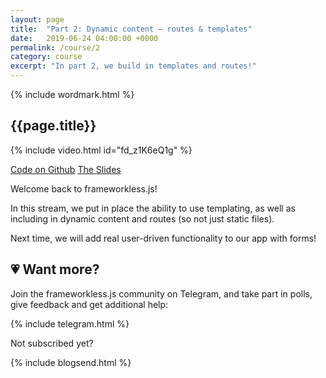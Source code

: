 ```yaml
---
layout: page
title:  "Part 2: Dynamic content – routes & templates"
date:   2019-06-24 04:00:00 +0000
permalink: /course/2
category: course
excerpt: "In part 2, we build in templates and routes!"
---
```

<section>
  {% include wordmark.html %}

  <h1>{{page.title}}</h1>

  {% include video.html id="fd_z1K6eQ1g" %}

  <div class="flex choice-box">
    <a href="https://github.com/frameworkless-js/remind.ist/tree/stage/2" class="centered">Code on Github</a>
    <a href="https://slides.com/fiiv/frameworklessjs-2/" class="centered">The Slides</a>
  </div>

  <p>Welcome back to <span class="primary-text">frameworkless.js</span>!</p>

  <p>In this stream, we put in place the ability to use templating, as well as including in dynamic content and routes (so not just static files).</p>

  <p>Next time, we will add real user-driven functionality to our app with forms!</p>
</section>

<section class="telegram-box">
  <h2 class="centered">💗 Want more?</h2>
  <p class="centered">Join the <span class="primary-text">frameworkless.js</span> community on Telegram, and take part in polls, give feedback and get additional help:</p>

  {% include telegram.html %}
</section>

<section>
  <p class="sub-callout">
    Not subscribed yet?
  </p>
  {% include blogsend.html %}
</section>
